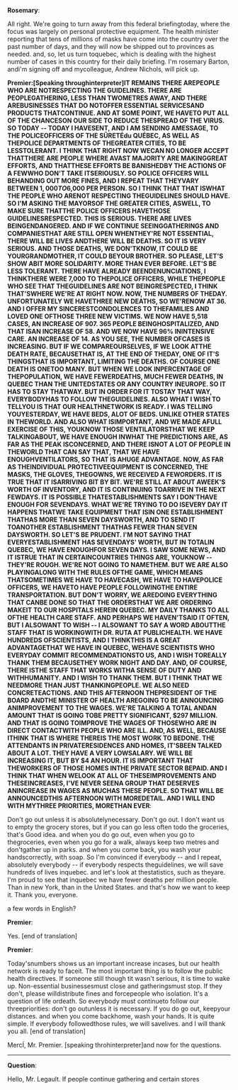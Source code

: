 

**Rosemary**:

All right.
We're going to turn away from this federal briefingtoday, where the focus was largely on personal protective equipment.
The health minister reporting that tens of millions of masks have come into the country over the past number of days, and they will now be shipped out to provinces as needed.
and, so, let us turn toquebec, which is dealing with the highest number of cases in this country for their daily briefing.
I'm rosemary Barton, andi'm signing off and mycolleague, Andrew Nichols, will pick up. 



**Premier:[Speaking throughinterpreter]IT REMAINS THERE AREPEOPLE WHO ARE NOTRESPECTING THE GUIDELINES. THERE ARE PEOPLEGATHERING, LESS THAN TWOMETRES AWAY, AND THERE AREBUSINESSES THAT DO NOTOFFER ESSENTIAL SERVICESAND PRODUCTS THATCONTINUE. AND AT SOME POINT, WE HAVETO PUT ALL OF THE CHANCESON OUR SIDE TO REDUCE THESPREAD OF THE VIRUS. SO TODAY -- TODAY I HAVESENT, AND I AM SENDING AMESSAGE, TO THE POLICEOFFICERS OF THE SÛRETÉdu QUÉBEC, AS WELL AS THEPOLICE DEPARTMENTS OF THEGREATER CITIES, TO BE LESSTOLERANT. I THINK THAT RIGHT NOW WECAN NO LONGER ACCEPT THATTHERE ARE PEOPLE WHERE AVAST MAJORITY ARE MAKINGGREAT EFFORTS, AND THATTHESE EFFORTS BE BANISHEDBY THE ACTIONS OF A FEWWHO DON'T TAKE ITSERIOUSLY. SO POLICE OFFICERS WILL BEHANDING OUT MORE FINES, AND I REPEAT THAT THEYVARY BETWEEN $1,000 TO$6,000 PER PERSON. SO I THINK THAT THAT ISWHAT THE PEOPLE WHO ARENOT RESPECTING THEGUIDELINES SHOULD HAVE. SO I'M ASKING THE MAYORSOF THE GREATER CITIES, ASWELL, TO MAKE SURE THATTHE POLICE OFFICERS HAVETHOSE GUIDELINESRESPECTED. THIS IS SERIOUS. THERE ARE LIVES BEINGENDANGERED. AND IF WE CONTINUE SEEINGGATHERINGS AND COMPANIESTHAT ARE STILL OPEN WHENTHEY'RE NOT ESSENTIAL, THERE WILL BE LIVES ANDTHERE WILL BE DEATHS. SO IT IS VERY SERIOUS. AND THOSE DEATHS, WE DON'TKNOW, IT COULD BE YOURGRANDMOTHER, IT COULD BEYOUR BROTHER. SO PLEASE, LET'S SHOW ABIT MORE SOLIDARITY. MORE THAN EVER BEFORE. LET'S BE LESS TOLERANT. THERE HAVE ALREADY BEENDENUNCIATIONS, I THINKTHERE WERE 7,000 TO THEPOLICE OFFICERS, WHILE THEPEOPLE WHO SEE THAT THEGUIDELINES ARE NOT BEINGRESPECTED, I THINK THAT'SWHERE WE'RE AT RIGHT NOW. NOW, THE NUMBERS OF THEDAY. UNFORTUNATELY WE HAVETHREE NEW DEATHS, SO WE'RENOW AT 36. AND I OFFER MY SINCERESTCONDOLENCES TO THEFAMILIES AND LOVED ONE OFTHOSE THREE NEW VICTIMS. WE NOW HAVE 5,518 CASES, AN INCREASE OF 907. 365 PEOPLE BEINGHOSPITALIZED, AND THAT ISAN INCREASE OF 58. AND WE NOW HAVE 96% ININTENSIVE CARE. AN INCREASE OF 14. AS YOU SEE, THE NUMBER OFCASES IS INCREASING. BUT IF WE COMPAREOURSELVES, IF WE LOOK ATTHE DEATH RATE, BECAUSETHAT IS, AT THE END OF THEDAY, ONE OF IT'S THINGSTHAT IS IMPORTANT, LIMITING THE DEATHS. OF COURSE ONE DEATH IS ONETOO MANY. BUT WHEN WE LOOK INPERCENTAGE OF THEPOPULATION, WE HAVE FEWERDEATHS, MUCH FEWER DEATHS, IN QUEBEC THAN THE UNITEDSTATES OR ANY COUNTRY INEUROPE. SO IT HAS TO STAY THATWAY. BUT IN ORDER FOR IT TOSTAY THAT WAY, EVERYBODYHAS TO FOLLOW THEGUIDELINES. ALSO WHAT I WISH TO TELLYOU IS THAT OUR HEALTHNETWORK IS READY. I WAS TELLING YOUYESTERDAY, WE HAVE BEDS, ALOT OF BEDS. UNLIKE OTHER STATES IN THEWORLD. AND ALSO WHAT ISIMPORTANT, AND WE MADE AFULL EXERCISE OF THIS, YOUKNOW THOSE VENTILATORSTHAT WE KEEP TALKINGABOUT, WE HAVE ENOUGH INWHAT THE PREDICTIONS ARE, AS FAR AS THE PEAK ISCONCERNED, AND THERE ISNOT A LOT OF PEOPLE IN THEWORLD THAT CAN SAY THAT, THAT WE HAVE ENOUGHVENTILATORS, SO THAT IS AHUGE ADVANTAGE. NOW, AS FAR AS THEINDIVIDUAL PROTECTIVEEQUIPMENT IS CONCERNED, THE MASKS, THE GLOVES, THEGOWNS, WE RECEIVED A FEWORDERS. IT IS TRUE THAT IT ISARRIVING BIT BY BIT. WE'RE STILL AT ABOUT AWEEK'S WORTH OF INVENTORY, AND IT IS CONTINUING TOARRIVE IN THE NEXT FEWDAYS. IT IS POSSIBLE THATESTABLISHMENTS SAY I DON'THAVE ENOUGH FOR SEVENDAYS. WHAT WE'RE TRYING TO DO ISEVERY DAY IT HAPPENS THATWE TAKE EQUIPMENT THAT ISIN ONE ESTABLISHMENT THATHAS MORE THAN SEVEN DAYSWORTH, AND TO SEND IT TOANOTHER ESTABLISHMENT THATHAS FEWER THAN SEVEN DAYSWORTH. SO LET'S BE PRUDENT. I'M NOT SAYING THAT EVERYESTABLISHMENT HAS SEVENDAYS' WORTH, BUT IN TOTALIN QUEBEC, WE HAVE ENOUGHFOR SEVEN DAYS. I SAW SOME NEWS, AND IT ISTRUE THAT IN CERTAINCOUNTRIES THINGS ARE, YOUKNOW -- THEY'RE ROUGH. WE'RE NOT GOING TO NAMETHEM. BUT WE ARE ALSO PLAYINGALONG WITH THE RULES OFTHE GAME, WHICH MEANS THATSOMETIMES WE HAVE TO HAVECASH, WE HAVE TO HAVEPOLICE OFFICERS, WE HAVETO HAVE PEOPLE FOLLOWINGTHE ENTIRE TRANSPORTATION. BUT DON'T WORRY, WE AREDOING EVERYTHING THAT CANBE DONE SO THAT THE ORDERSTHAT WE ARE ORDERING MAKEIT TO OUR HOSPITALS HEREIN QUEBEC. MY DAILY THANKS TO ALL OFTHE HEALTH CARE STAFF. AND PERHAPS WE HAVEN'TSAID IT OFTEN, BUT I ALSOWANT TO WISH -- I ALSOWANT TO SAY A WORD ABOUTTHE STAFF THAT IS WORKINGWITH DR. RUTA AT PUBLICHEALTH. WE HAVE HUNDREDS OFSCIENTISTS, AND I THINKTHIS IS A GREAT ADVANTAGETHAT WE HAVE IN QUEBEC, WEHAVE SCIENTISTS WHO EVERYDAY COMMIT RECOMMENDATIONSTO US, AND I WISH TOREALLY THANK THEM BECAUSETHEY WORK NIGHT AND DAY. AND, OF COURSE, THERE ISTHE STAFF THAT WORKS WITHA SENSE OF DUTY AND WITHHUMANITY. AND I WISH TO THANK THEM. BUT I THINK THAT WE NEEDMORE THAN JUST THANKINGPEOPLE. WE ALSO NEED CONCRETEACTIONS. AND THIS AFTERNOON THEPRESIDENT OF THE BOARD ANDTHE MINISTER OF HEALTH AREGOING TO BE ANNOUNCING ANIMPROVEMENT TO THE WAGES. WE'RE TALKING A TOTAL ANDAN AMOUNT THAT IS GOING TOBE PRETTY SIGNIFICANT, $297 MILLION. AND THAT IS GOING TOIMPROVE THE WAGES OF THOSEWHO ARE IN DIRECT CONTACTWITH PEOPLE WHO ARE ILL. AND, AS WELL, BECAUSE ITHINK THAT IS WHERE THEREIS THE MOST WORK TO BEDONE. THE ATTENDANTS IN PRIVATERESIDENCES AND HOMES, IT'SBEEN TALKED ABOUT A LOT. THEY HAVE A VERY LOWSALARY. WE WILL BE INCREASING IT, BUT BY $4 AN HOUR. IT IS IMPORTANT THAT THEWORKERS OF THOSE HOMES INTHE PRIVATE SECTOR BEPAID. AND I THINK THAT WHEN WELOOK AT ALL OF THESEIMPROVEMENTS AND THESEINCREASES, I'VE NEVER SEENA GROUP THAT DESERVES ANINCREASE IN WAGES AS MUCHAS THESE PEOPLE. SO THAT WILL BE ANNOUNCEDTHIS AFTERNOON WITH MOREDETAIL. AND I WILL END WITH MYTHREE PRIORITIES, MORETHAN EVER**:

Don't go out unless it is absolutelynecessary.
Don't go out.
I don't want us to empty the grocery stores, but if you can go less often todo the groceries, that's Good idea.
and when you do go out, even when you go to thegroceries, even when you go for a walk, always keep two metres and don'tgather up in parks.
and when you come back, you wash your handscorrectly, with soap.
So I'm convinced if everybody -- and I repeat, absolutely everybody -- if everybody respects theguidelines, we will save hundreds of lives inquebec.
and let's look at thestatistics, such as theyare.
I'm proud to see that inquebec we have fewer deaths per million people.
Than in new York, than in the United States.
and that's how we want to keep it. Thank you, everyone.



a few words in English?



**Premier**:

Yes.
[end of translation]



**Premier**:

Today'snumbers shows us an important increase incases, but our health network is ready to faceit.
The most important thing is to follow the public health directives.
If someone still though tit wasn't serious, it is time to wake up. Non-essential businessesmust close and gatheringsmust stop.
If they don't, please willdistribute fines and forcepeople who isolation.
It's a question of life ordeath.
So everybody must continueto follow our threepriorities: don't go outunless it is necessary.
If you do go out, keepyour distances.
and when you come backhome, wash your hands.
It is quite simple.
If everybody followedthose rules, we will savelives.
and I will thank you all.
[end of translation]



MercÍ, Mr. Premier.
[speaking throhinterpreter]and now for the questions.

---

**Question**:

Hello, Mr. Legault.
If people continue gathering and certain stores
